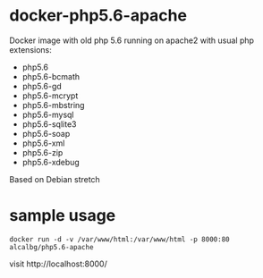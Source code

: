 # docker-php5.6-apache
Docker image with old php 5.6 running on apache2 with usual php extensions:

- php5.6
- php5.6-bcmath
- php5.6-gd
- php5.6-mcrypt
- php5.6-mbstring
- php5.6-mysql
- php5.6-sqlite3
- php5.6-soap
- php5.6-xml
- php5.6-zip
- php5.6-xdebug

Based on Debian stretch

# sample usage
`docker run -d -v /var/www/html:/var/www/html -p 8000:80 alcalbg/php5.6-apache`

visit http://localhost:8000/

